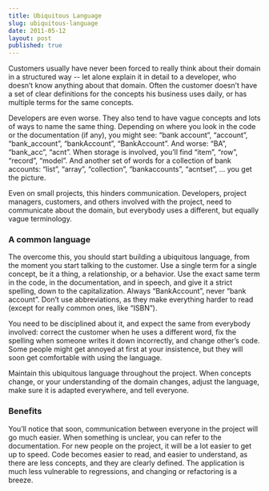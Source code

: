 ```yaml
---
title: Ubiquitous Language
slug: ubiquitous-language
date: 2011-05-12
layout: post
published: true
---
```


Customers usually have never been forced to really think about their domain in a structured way -- let alone explain it in detail to a developer, who doesn’t know anything about that domain. Often the customer doesn’t have a set of clear definitions for the concepts his business uses daily, or has multiple terms for the same concepts.

Developers are even worse. They also tend to have vague concepts and lots of ways to name the same thing. Depending on where you look in the code or the documentation (if any), you might see: “bank account”, “account”, “bank_account”, “bankAccount”, “BankAccount”. And worse: “BA”, “bank_acc”, “acnt”. When storage is involved, you’ll find “item”, “row”, “record”, “model”. And another set of words for a collection of bank accounts: “list”, “array”, “collection”, “bankaccounts”, “acntset”, … you get the picture.

Even on small projects, this hinders communication. Developers, project managers, customers, and others involved with the project, need to communicate about the domain, but everybody uses a different, but equally vague terminology.

### A common language

The overcome this, you should start building a ubiquitous language, from the moment you start talking to the customer. Use a single term for a single concept, be it a thing, a relationship, or a behavior. Use the exact same term in the code, in the documentation, and in speech, and give it a strict spelling, down to the capitalization. Always “BankAccount”, never “bank account”. Don’t use abbreviations, as they make everything harder to read (except for really common ones, like “ISBN”).

You need to be disciplined about it, and expect the same from everybody involved: correct the customer when he uses a different word, fix the spelling when someone writes it down incorrectly, and change other’s code. Some people might get annoyed at first at your insistence, but they will soon get comfortable with using the language.

Maintain this ubiquitous language throughout the project. When concepts change, or your understanding of the domain changes, adjust the language, make sure it is adapted everywhere, and tell everyone.

### Benefits

You’ll notice that soon, communication between everyone in the project will go much easier. When something is unclear, you can refer to the documentation. For new people on the project, it will be a lot easier to get up to speed. Code becomes easier to read, and easier to understand, as there are less concepts, and they are clearly defined. The application is much less vulnerable to regressions, and changing or refactoring is a breeze.

